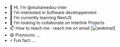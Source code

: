 - 👋 Hi, I’m @muhamedou-inter
- 👀 I’m interested in Software developpement
- 🌱 I’m currently learning NextJS
- 💞️ I’m looking to collaborate on Interlink Projects
- 📫 How to reach me : reach me on email [![webmail](a.mohamedou@interlink.mr)]
- 😄 Pronouns: ...
- ⚡ Fun fact: ...

<!---
muhamedou-inter/muhamedou-inter is a ✨ special ✨ repository because its `README.md` (this file) appears on your GitHub profile.
You can click the Preview link to take a look at your changes.
--->
